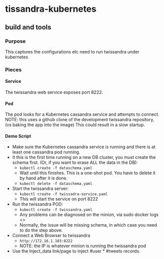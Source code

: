 # **tissandra-kubernetes**
##  build and tools
### Purpose
This captures the configurations etc need to run twissandra under kubernetes

### Pieces


#### Service

The twissandra web service exposes port 8222.


#### Pod

The pod looks for a Kubernetes cassandra service and attempts to connect.  
NOTE: this uses a github clone of the development twissandra repository, (vs baking the app into the image)  This could result in a slow startup.

#### Demo Script

* Make sure the Kubernetes cassandra service is running and there is at least one cassandra pod running.
* It this is the first time running on a new DB cluster, you must create the schema first. (Or, if you want to erase ALL the data in the DB): 
	* `kubectl create -f dataschema.yaml`
	* Wait until this finishes.  This is a one-shot pod.  You have to delete it by hand after it is done.
	* `kubectl delete -f dataschema.yaml`
 * Start the twissandra server:
 	* `kubectl create -f twissadra-service.yaml`
 	* This will start the service on port 8222
 * Run the twissandra POD:
 	* `kubectl create -f twissandra.yaml`
 	* Any problems can be diagnosed on the minion, via sudo docker logs <>
 	* Normally, the issue will be missing schema, in which case you need to do the step above.
 * Connect a Web Browser to twissandra
 	* `http://172.16.1.103:8222`
 	* NOTE: the IP is whatever minion is running the twissandra pod
 * Use the Inject_data link/page to inject #user * #tweets records.
 
 	
 	
 
     

